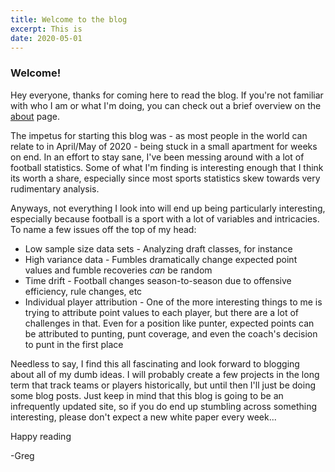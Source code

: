 ```yaml
---
title: Welcome to the blog
excerpt: This is 
date: 2020-05-01
---
```


### Welcome!

Hey everyone, thanks for coming here to read the blog. If you're not familiar with who I am or what I'm doing, you can check out a brief overview on the [about](../about) page.

The impetus for starting this blog was - as most people in the world can relate to in April/May of 2020 - being stuck in a small apartment for weeks on end.  In an effort to stay sane, I've been messing around with a lot of football statistics.  Some of what I'm finding is interesting enough that I think its worth a share, especially since most sports statistics skew towards very rudimentary analysis.

Anyways, not everything I look into will end up being particularly interesting, especially because football is a sport with a lot of variables and intricacies. To name a few issues off the top of my head:
- Low sample size data sets - Analyzing draft classes, for instance
- High variance data - Fumbles dramatically change expected point values and fumble recoveries *can* be random
- Time drift - Football changes season-to-season due to offensive efficiency, rule changes, etc
- Individual player attribution - One of the more interesting things to me is trying to attribute point values to each player, but there are a lot of challenges in that. Even for a position like punter, expected points can be attributed to punting, punt coverage, and even the coach's decision to punt in the first place

Needless to say, I find this all fascinating and look forward to blogging about all of my dumb ideas.  I will probably create a few projects in the long term that track teams or players historically, but until then I'll just be doing some blog posts.  Just keep in mind that this blog is going to be an infrequently updated site, so if you do end up stumbling across something interesting, please don't expect a new white paper every week...

Happy reading

-Greg
